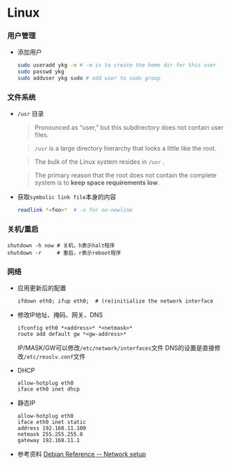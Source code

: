 # Linux

### 用户管理

- 添加用户

  ```bash
  sudo useradd ykg -m # -m is to create the home dir for this user
  sudo passwd ykg
  sudo adduser ykg sudo # add user to sudo group
  ```

### 文件系统

- `/usr` 目录
   
   > Pronounced as “user,” but this subdirectory does not contain user files.

   >  `/usr` is a large directory hierarchy that looks a little like the root. 

   > The bulk of the Linux system resides in  `/usr` .

   > The primary reason that the root does not contain the complete system is to **keep space requirements low**.

- 获取`symbolic link file`本身的内容

  ```bash
  readlink *<foo>*  # -n for no-newline
  ```

### 关机/重启

  ```shell
  shutdown -h now # 关机，h表示halt程序
  shutdown -r     # 重启，r表示reboot程序
  ```

### 网络

- 应用更新后的配置

  ```shell
  ifdown eth0; ifup eth0;  # (re)initialize the network interface
  ```

- 修改IP地址、掩码、网关、DNS

  ```shell
  ifconfig eth0 *<address>* *<netmask>*
  route add default gw *<gw-address>*
  ```

  IP/MASK/GW可以修改`/etc/network/interfaces`文件
  DNS的设置是直接修改`/etc/resolv.conf`文件

- DHCP

  ```
  allow-hotplug eth0
  iface eth0 inet dhcp
  ```

- 静态IP

  ```
  allow-hotplug eth0
  iface eth0 inet static
  address 192.168.11.100
  netmask 255.255.255.0
  gateway 192.168.11.1
  ```

- 参考资料
  [Debian Reference -- Network setup][1]




[1]: http://www.debian.org/doc/manuals/debian-reference/ch05.en.html
